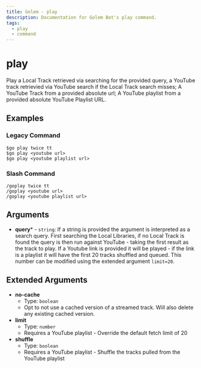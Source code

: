 ```yaml
---
title: Golem - play
description: Documentation for Golem Bot's play command.
tags:
  - play
  - command
---
```


# play <badge text="LocalMusic*" type="localmusic-badge optional-mod-badge tooltip-root"/> <badge text="Youtube*" type="youtube-badge optional-mod-badge tooltip-root"/>

Play a Local Track retrieved via searching for the provided query, a YouTube track retrievied via YouTube search if the Local Track search misses; A YouTube Track from a provided absolute url; A YouTube playlist from a provided absolute YouTube Playlist URL.

## Examples

### Legacy Command

```
$go play twice tt
$go play <youtube url>
$go play <youtube playlist url>
```

### Slash Command

```
/goplay twice tt
/goplay <youtube url>
/goplay <youtube playlist url>
```

## Arguments
- **query*** - `string`: If a string is provided the argument is interpreted as a search query. First searching the Local Libraries, if no Local Track is found the query is then run against YouTube - taking the first result as the track to play. If a Youtube link is provided it will be played - if the link is a playlist it will have the first 20 tracks shuffled and queued. This number can be modified using the extended argument `limit=20`.



## Extended Arguments

- **no-cache**
	- Type: `boolean`
	- Opt to not use a cached version of a streamed track. Will also delete any existing cached version.
- **limit**
	- Type: `number`
	- Requires a YouTube playlist - Override the default fetch limit of 20
- **shuffle**
	- Type: `boolean`
	- Requires a YouTube playlist - Shuffle the tracks pulled from the YouTube playlist

